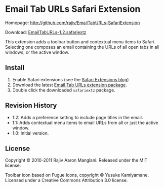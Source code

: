Email Tab URLs Safari Extension
===============================

Homepage: http://github.com/rajiv/EmailTabURLs-SafariExtension

Download: [EmailTabURLs-1.2.safariextz](http://github.com/downloads/rajiv/EmailTabURLs-SafariExtension/EmailTabURLs-1.2.safariextz)

This extension adds a toolbar button and contextual menu items to Safari. Selecting one composes an email containing the URLs of all open tabs in all windows, or the active window.


Install
-------

1. Enable Safari extensions (see the [Safari Extensions blog](http://safariextensions.tumblr.com/post/680219521/post-how-to-enable-extensions-06-09-10))
2. Download the latest [Email Tab URLs extension package](http://github.com/rajiv/EmailTabURLs-SafariExtension/downloads).
3. Double click the downloaded `safariextz` package.


Revision History
----------------

 * 1.2: Adds a preference setting to include page titles in the email.
 * 1.1: Adds contextual menu items to email URLs from all or just the active window.
 * 1.0: Initial version.


License
-------

Copyright © 2010-2011 Rajiv Aaron Manglani. Released under the MIT license.


Toolbar icon based on Fugue Icons, copyright © Yusuke Kamiyamane. Licensed under a Creative Commons Attribution 3.0 license.

